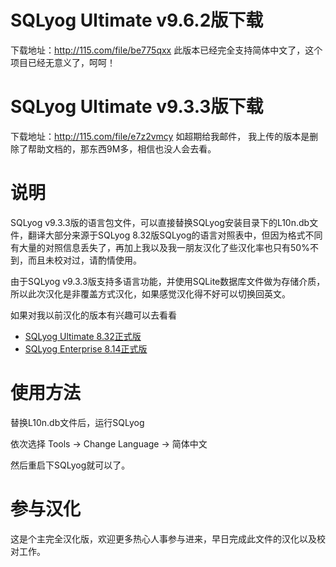 SQLyog Ultimate v9.6.2版下载
=======

下载地址：http://115.com/file/be775qxx
此版本已经完全支持简体中文了，这个项目已经无意义了，呵呵！


SQLyog Ultimate v9.3.3版下载
=======

下载地址：http://115.com/file/e7z2vmcy
如超期给我邮件，
我上传的版本是删除了帮助文档的，那东西9M多，相信也没人会去看。

说明
=======

SQLyog v9.3.3版的语言包文件，可以直接替换SQLyog安装目录下的L10n.db文件，翻译大部分来源于SQLyog 8.32版SQLyog的语言对照表中，但因为格式不同有大量的对照信息丢失了，再加上我以及我一朋友汉化了些汉化率也只有50%不到，而且未校对过，请酌情使用。

由于SQLyog v9.3.3版支持多语言功能，并使用SQLite数据库文件做为存储介质，所以此次汉化是非覆盖方式汉化，如果感觉汉化得不好可以切换回英文。

如果对我以前汉化的版本有兴趣可以去看看

  - [SQLyog Ultimate 8.32正式版](http://nootn.com/blog/Program/27/)
  - [SQLyog Enterprise 8.14正式版](http://nootn.com/blog/Tool/13/)

使用方法
=======

替换L10n.db文件后，运行SQLyog

依次选择 Tools -> Change Language -> 简体中文

然后重启下SQLyog就可以了。

参与汉化
========

这是个主完全汉化版，欢迎更多热心人事参与进来，早日完成此文件的汉化以及校对工作。
